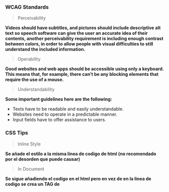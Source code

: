 ### WCAG Standards

> Perceivability

**Videos should have subtitles, and pictures should include descriptive alt text so speech software can give the user an accurate idea of their contents, another perceivability requirement is including enough contrast between colors, in order to allow people with visual difficulties to still understand the included information.**

> Operability

**Good websites and web apps should be accessible using only a keyboard. This means that, for example, there can’t be any blocking elements that require the use of a mouse.**

> Understandability

**Some important guidelines here are the following:**
* Texts have to be readable and easily understandable.
* Websites need to operate in a predictable manner.
* Input fields have to offer assistance to users.

### CSS Tips


> Inline Style

**Se añade el estilo a la misma linea de codigo de html (no recomendado por el desorden que puede causar)**

> In Document 

**Se sigue añadiendo el codigo en el html pero en vez de en la linea de codigo se crea un TAG de <style>**

> In a different document

**Es la forma adecuada de estilizar nuestra pagina web, de esta manera creamos un archivo nuevo en el cual añadiremos el codigo para estilizar el html (el archivo sera .css)**

**Para utilizar este archivo necesitaremos linkearlo con nuestro html, esto lo haremos de la siguiente manera**

**head link rel="stylesheet" href="style.css" /head**



